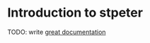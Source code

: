 # Introduction to stpeter

TODO: write [great documentation](http://jacobian.org/writing/what-to-write/)
